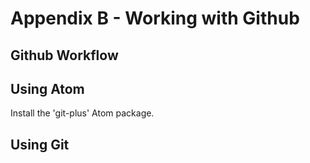# Appendix B - Working with Github

## Github Workflow

## Using Atom

Install the 'git-plus' Atom package.

## Using Git
